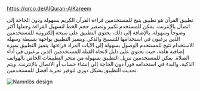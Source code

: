 

https://qrco.de/AlQuran-AlKareem


تطبيق القرآن هو تطبيق يتيح للمستخدمين قراءة القرآن الكريم بسهولة ودون الحاجة إلى اتصال بالإنترنت. يمكن للمستخدم تكبير وتصغير حجم الخط لتسهيل القراءة وجعلها أكثر وضوحاً وسهولة.
بالإضافة إلى ذلك، يحتوي التطبيق على سبحة إلكترونية للمستخدمين الذين يرغبون في استخدامها للتسبيح والذكر. ويتميز التطبيق بواجهة بسيطة وسهلة الاستخدام تتيح للمستخدم الوصول بسهولة إلى الآيات المراد قراءتها.
يتميز التطبيق بميزة إضافية هامة، حيث يحتوي على دليل لاتجاه القبلة للمستخدمين الذين يرغبون في أداء الصلاة.
يمكن للمستخدمين تنزيل التطبيق بسهولة من متجر التطبيقات الخاص بالهواتف الذكية، والبدء في استخدامه فوراً دون الحاجة إلى إنشاء حساب أو الاتصال بالإنترنت. ويتم تحديث التطبيق بشكل دوري لتوفير تجربة أفضل للمستخدمين.



![Namnlös design](https://user-images.githubusercontent.com/78726877/227907224-8e93f9d5-0d01-4bc5-bf70-8452a9f850eb.png)




